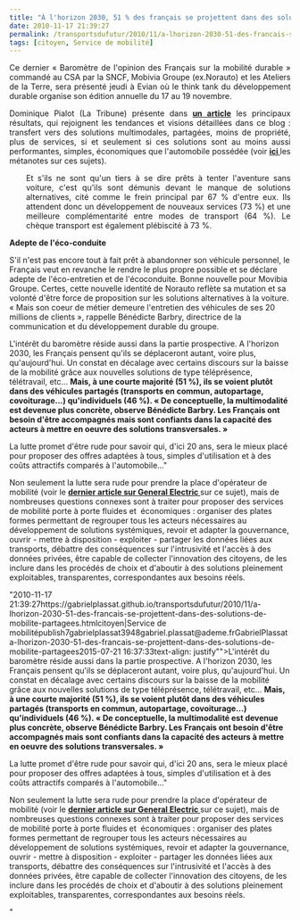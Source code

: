 ```yaml
---
title: "À l'horizon 2030, 51 % des français se projettent dans des solutions de mobilité partagées"
date: 2010-11-17 21:39:27
permalink: /transportsdufutur/2010/11/a-lhorizon-2030-51-des-francais-se-projettent-dans-des-solutions-de-mobilite-partagees.html
tags: [citoyen, Service de mobilité]
---
```


<p style="text-align: justify">Ce dernier « Baromètre de l'opinion des Français sur la mobilité durable » commandé au CSA par la SNCF, Mobivia Groupe (ex.Norauto) et les Ateliers de la Terre, sera présenté jeudi à Evian où le think tank du développement durable organise son édition annuelle du 17 au 19 novembre.</p> <p style="text-align: justify">Dominique Pialot (La Tribune) présente dans <strong><a href="http://www.latribune.fr/green-business/l-actualite/20101117trib000573512/les-francais-attendent-des-solutions-pour-se-deplacer-autrement.html" target="_blank">un article</a></strong> les principaux résultats, qui rejoignent les tendances et visions détaillées dans ce blog : transfert vers des solutions multimodales, partagées, moins de propriété, plus de services, si et seulement si ces solutions sont au moins aussi performantes, simples, économiques que l'automobile possédée (voir <strong><a href="https://gabrielplassat.github.io/transportsdufutur/les-metanotes-tdf-transports-du-futur" target="_blank">ici </a></strong>les métanotes sur ces sujets). </p>  <!--more-->   <p style="padding-left: 30px;text-align: justify">Et s'ils ne sont qu'un tiers à se dire prêts à tenter l'aventure sans voiture, c'est qu'ils sont démunis devant le manque de solutions alternatives, cité comme le frein principal par 67 % d'entre eux. Ils attendent donc un développement de nouveaux services (73 %) et une meilleure complémentarité entre modes de transport (64 %). Le chèque transport est également plébiscité à 73 %.</p> <p style=""padding-left: 30pxtext-align: justify""><strong>Adepte de l'éco-conduite</strong></p> <p style=""padding-left: 30pxtext-align: justify"">S'il n'est pas encore tout à fait prêt à abandonner son véhicule personnel, le Français veut en revanche le rendre le plus propre possible et se déclare adepte de l'éco-entretien et de l'écoconduite. Bonne nouvelle pour Movibia Groupe. Certes, cette nouvelle identité de Norauto reflète sa mutation et sa volonté d'être force de proposition sur les solutions alternatives à la voiture. « Mais son coeur de métier demeure l'entretien des véhicules de ses 20 millions de clients », rappelle Bénédicte Barbry, directrice de la communication et du développement durable du groupe.</p> <p style=""padding-left: 30pxtext-align: justify"">L'intérêt du baromètre réside aussi dans la partie prospective. A l'horizon 2030, les Français pensent qu'ils se déplaceront autant, voire plus, qu'aujourd'hui. Un constat en décalage avec certains discours sur la baisse de la mobilité grâce aux nouvelles solutions de type téléprésence, télétravail, etc... <strong>Mais, à une courte majorité (51 %), ils se voient plutôt dans des véhicules partagés (transports en commun, autopartage, covoiturage...) qu'individuels (46 %). « De conceptuelle, la multimodalité est devenue plus concrète, observe Bénédicte Barbry. Les Français ont besoin d'être accompagnés mais sont confiants dans la capacité des acteurs à mettre en oeuvre des solutions transversales. »</strong></p> <p style=""padding-left: 30pxtext-align: justify"">La lutte promet d'être rude pour savoir qui, d'ici 20 ans, sera le mieux placé pour proposer des offres adaptées à tous, simples d'utilisation et à des coûts attractifs comparés à l'automobile..."</p> <p style=""text-align: justify"">Non seulement la lutte sera rude pour prendre la place d'opérateur de mobilité (voir le <strong><a href="https://gabrielplassat.github.io/transportsdufutur/2010/11/general-electric-se-prepare-a-devenir-le-leader-mondial-en-matiere-de-mobilite-electrique.html"" target=""_blank"">dernier article sur General Electric </a></strong>sur ce sujet), mais de nombreuses questions connexes sont à traiter pour proposer des services de mobilité porte à porte fluides et  économiques : organiser des plates formes permettant de regrouper tous les acteurs nécessaires au développement de solutions systémiques, revoir et adapter la gouvernance, ouvrir - mettre à disposition - exploiter - partager les données liées aux transports, débattre des conséquences sur l'intrusivité et l'accès à des données privées, être capable de collecter l'innovation des citoyens, de les inclure dans les procédés de choix et d'aboutir à des solutions pleinement exploitables, transparentes, correspondantes aux besoins réels.</p>"2010-11-17 21:39:27https://gabrielplassat.github.io/transportsdufutur/2010/11/a-lhorizon-2030-51-des-francais-se-projettent-dans-des-solutions-de-mobilite-partagees.htmlcitoyen|Service de mobilitépublish7gabrielplassat3948gabriel.plassat@ademe.frGabrielPlassata-lhorizon-2030-51-des-francais-se-projettent-dans-des-solutions-de-mobilite-partagees2015-07-21 16:37:33text-align: justify"">L'intérêt du baromètre réside aussi dans la partie prospective. A l'horizon 2030, les Français pensent qu'ils se déplaceront autant, voire plus, qu'aujourd'hui. Un constat en décalage avec certains discours sur la baisse de la mobilité grâce aux nouvelles solutions de type téléprésence, télétravail, etc... <strong>Mais, à une courte majorité (51 %), ils se voient plutôt dans des véhicules partagés (transports en commun, autopartage, covoiturage...) qu'individuels (46 %). « De conceptuelle, la multimodalité est devenue plus concrète, observe Bénédicte Barbry. Les Français ont besoin d'être accompagnés mais sont confiants dans la capacité des acteurs à mettre en oeuvre des solutions transversales. »</strong></p> <p style=""padding-left: 30pxtext-align: justify"">La lutte promet d'être rude pour savoir qui, d'ici 20 ans, sera le mieux placé pour proposer des offres adaptées à tous, simples d'utilisation et à des coûts attractifs comparés à l'automobile..."</p> <p style=""text-align: justify"">Non seulement la lutte sera rude pour prendre la place d'opérateur de mobilité (voir le <strong><a href="https://gabrielplassat.github.io/transportsdufutur/2010/11/general-electric-se-prepare-a-devenir-le-leader-mondial-en-matiere-de-mobilite-electrique.html"" target=""_blank"">dernier article sur General Electric </a></strong>sur ce sujet), mais de nombreuses questions connexes sont à traiter pour proposer des services de mobilité porte à porte fluides et  économiques : organiser des plates formes permettant de regrouper tous les acteurs nécessaires au développement de solutions systémiques, revoir et adapter la gouvernance, ouvrir - mettre à disposition - exploiter - partager les données liées aux transports, débattre des conséquences sur l'intrusivité et l'accès à des données privées, être capable de collecter l'innovation des citoyens, de les inclure dans les procédés de choix et d'aboutir à des solutions pleinement exploitables, transparentes, correspondantes aux besoins réels.</p>"

